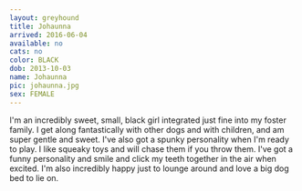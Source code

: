 ```yaml
---
layout: greyhound
title: Johaunna
arrived: 2016-06-04
available: no
cats: no
color: BLACK
dob: 2013-10-03
name: Johaunna
pic: johaunna.jpg
sex: FEMALE
---
```


I'm an incredibly sweet, small, black girl integrated just fine into my foster family.  I get along fantastically with other dogs and with children, and am super gentle and sweet.  I've also got a spunky personality when I'm ready to play.  I like squeaky toys and will chase them if you throw them.  I've got a funny personality and smile and click my teeth together in the air when excited.  I'm also incredibly happy just to lounge around and love a big dog bed to lie on.  
